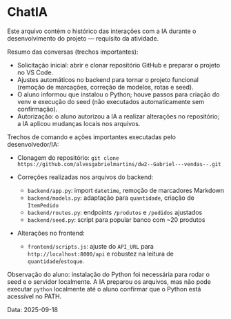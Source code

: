 # ChatIA

Este arquivo contém o histórico das interações com a IA durante o desenvolvimento do projeto — requisito da atividade.

Resumo das conversas (trechos importantes):

- Solicitação inicial: abrir e clonar repositório GitHub e preparar o projeto no VS Code.
- Ajustes automáticos no backend para tornar o projeto funcional (remoção de marcações, correção de modelos, rotas e seed).
- O aluno informou que instalou o Python; houve passos para criação do venv e execução do seed (não executados automaticamente sem confirmação).
- Autorização: o aluno autorizou a IA a realizar alterações no repositório; a IA aplicou mudanças locais nos arquivos.

Trechos de comando e ações importantes executadas pelo desenvolvedor/IA:

- Clonagem do repositório: `git clone https://github.com/alvesgabrielmartins/dw2--Gabriel---vendas--.git`
- Correções realizadas nos arquivos do backend:
  - `backend/app.py`: import `datetime`, remoção de marcadores Markdown
  - `backend/models.py`: adaptação para `quantidade`, criação de `ItemPedido`
  - `backend/routes.py`: endpoints `/produtos` e `/pedidos` ajustados
  - `backend/seed.py`: script para popular banco com ~20 produtos

- Alterações no frontend:
  - `frontend/scripts.js`: ajuste do `API_URL` para `http://localhost:8000/api` e robustez na leitura de `quantidade`/`estoque`.

Observação do aluno: instalação do Python foi necessária para rodar o seed e o servidor localmente. A IA preparou os arquivos, mas não pode executar `python` localmente até o aluno confirmar que o Python está acessível no PATH.

Data: 2025-09-18
